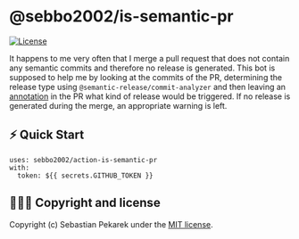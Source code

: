 # @sebbo2002/is-semantic-pr

[![License](https://img.shields.io/badge/license-MIT-blue.svg?style=flat-square)](LICENSE)

It happens to me very often that I merge a pull request that does not contain any semantic commits and therefore no 
release is generated. This bot is supposed to help me by looking at the commits of the PR, determining the release type 
using `@semantic-release/commit-analyzer` and then leaving an [annotation](https://github.com/actions/toolkit/tree/main/packages/core#annotations) 
in the PR what kind of release would be triggered. If no release is generated during the merge, an appropriate warning 
is left.


## ⚡️ Quick Start

```
uses: sebbo2002/action-is-semantic-pr
with:
  token: ${{ secrets.GITHUB_TOKEN }}
```


## 🙆🏼‍♂️ Copyright and license

Copyright (c) Sebastian Pekarek under the [MIT license](LICENSE).
